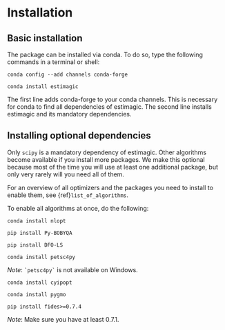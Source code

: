 # Installation

## Basic installation

The package can be installed via conda. To do so, type the following commands in a
terminal or shell:

```
conda config --add channels conda-forge
```

```
conda install estimagic
```

The first line adds conda-forge to your conda channels. This is necessary for conda to
find all dependencies of estimagic. The second line installs estimagic and its mandatory
dependencies.

## Installing optional dependencies

Only `scipy` is a mandatory dependency of estimagic. Other algorithms become available
if you install more packages. We make this optional because most of the time you will
use at least one additional package, but only very rarely will you need all of them.

For an overview of all optimizers and the packages you need to install to enable them,
see {ref}`list_of_algorithms`.

To enable all algorithms at once, do the following:

```
conda install nlopt
```

```
pip install Py-BOBYQA
```

```
pip install DFO-LS
```

```
conda install petsc4py
```

*Note*: `` `petsc4py` `` is not available on Windows.

```
conda install cyipopt
```

```
conda install pygmo
```

```
pip install fides>=0.7.4
```

*Note*: Make sure you have at least 0.7.1.
